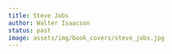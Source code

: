 ```yaml
---
title: Steve Jobs
author: Walter Isaacson
status: past
image: assets/img/book_covers/steve_jobs.jpg
---
```

